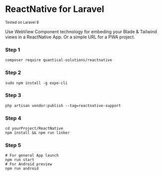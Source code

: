<h1>ReactNative for Laravel</h1>
<small>Tested on Laravel 8</small>
<p>Use WebView Component technology for embeding your Blade & Tailwind views in a ReactNative App. Or a simple URL for a PWA project.</p>

<h3>Step 1</h3>
<pre><code>composer require quantical-solutions/reactnative</code></pre>
<h3>Step 2</h3>
<pre><code>sudo npm install -g expo-cli</code></pre>
<h3>Step 3</h3>
<pre><code>php artisan vendor:publish --tag=reactnative-support</code></pre>
<h3>Step 4</h3>
<pre><code>cd yourProject/ReactNative
npm install && npm run linker</code></pre>
<h3>Step 5</h3>
<pre><code># For general App launch
npm run start
# For Android preview
npm run android</code></pre>